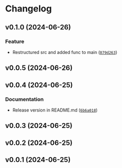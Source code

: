 # Changelog

<!--next-version-placeholder-->

## v0.1.0 (2024-06-26)

### Feature

* Restructured src and added func to main ([`079d263`](https://github.com/ArminIrannejad/PCS7data/commit/079d263a9dd3f7bd63dd6d3c70cc94c8c743777d))

## v0.0.5 (2024-06-26)



## v0.0.4 (2024-06-25)

### Documentation

* Release version in README.md ([`6b6a018`](https://github.com/ArminIrannejad/PCS7data/commit/6b6a0182c2a4881f93c955854cb7e3de37fa02b6))

## v0.0.3 (2024-06-25)



## v0.0.2 (2024-06-25)



## v0.0.1 (2024-06-25)



